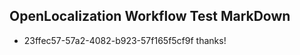## OpenLocalization Workflow Test MarkDown
* 23ffec57-57a2-4082-b923-57f165f5cf9f thanks!

<!--HONumber=Jul16_HO2-->


